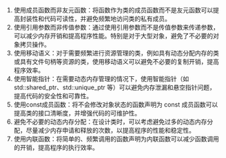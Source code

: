 1. 使用成员函数而非友元函数：将函数作为类的成员函数而不是友元函数可以提高封装性和代码可读性，并避免频繁地访问类的私有成员。
2. 使用引用参数而非传值参数：通过使用引用参数而不是传值参数来传递参数，可以减少内存开销和提高程序性能。特别是对于大型对象，避免了不必要的对象拷贝操作。
3. 使用移动语义：对于需要频繁进行资源管理的类，例如具有动态分配内存的类或具有文件句柄等资源的类，使用移动语义可以避免不必要的复制开销，提高程序效率。
4. 使用智能指针：在需要动态内存管理的情况下，使用智能指针（如 std::shared_ptr、std::unique_ptr 等）可以避免内存泄漏和悬空指针问题，提高代码的安全性和可靠性。
5. 使用const成员函数：将不会修改对象状态的函数声明为 const 成员函数可以提高类的接口清晰度，并增强代码的可维护性。
6. 避免不必要的动态内存分配：在设计类时，可以考虑避免过多的动态内存分配，尽量减少内存申请和释放的次数，以提高程序的性能和稳定性。
7. 使用内联函数：将简单的、频繁调用的函数声明为内联函数可以减少函数调用的开销，提高程序的执行效率。